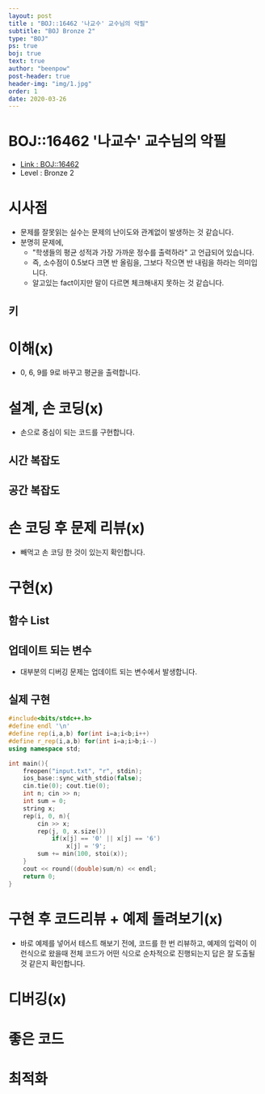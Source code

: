 ```yaml
---
layout: post
title : "BOJ::16462 '나교수' 교수님의 악필"
subtitle: "BOJ Bronze 2"
type: "BOJ"
ps: true
boj: true
text: true
author: "beenpow"
post-header: true
header-img: "img/1.jpg"
order: 1
date: 2020-03-26
---
```


# BOJ::16462 '나교수' 교수님의 악필
- [Link : BOJ::16462](https://www.acmicpc.net/problem/16462)
- Level : Bronze 2

# 시사점
- 문제를 잘못읽는 실수는 문제의 난이도와 관계없이 발생하는 것 같습니다.
- 분명히 문제에,
  - "학생들의 평균 성적과 가장 가까운 정수를 출력하라" 고 언급되어 있습니다.
  - 즉, 소수점이 0.5보다 크면 반 올림을, 그보다 작으면 반 내림을 하라는 의미입니다.
  - 알고있는 fact이지만 말이 다르면 체크해내지 못하는 것 같습니다.

## 키

# 이해(x)
- 0, 6, 9를 9로 바꾸고 평균을 출력합니다.

# 설계, 손 코딩(x)
- 손으로 중심이 되는 코드를 구현합니다.

## 시간 복잡도

## 공간 복잡도

# 손 코딩 후 문제 리뷰(x)
- 빼먹고 손 코딩 한 것이 있는지 확인합니다.

# 구현(x)

## 함수 List 

## 업데이트 되는 변수
- 대부분의 디버깅 문제는 업데이트 되는 변수에서 발생합니다.

## 실제 구현 

```cpp
#include<bits/stdc++.h>
#define endl '\n'
#define rep(i,a,b) for(int i=a;i<b;i++)
#define r_rep(i,a,b) for(int i=a;i>b;i--)
using namespace std;

int main(){
    freopen("input.txt", "r", stdin);
    ios_base::sync_with_stdio(false);
    cin.tie(0); cout.tie(0);
    int n; cin >> n;
    int sum = 0;
    string x;
    rep(i, 0, n){
        cin >> x;
        rep(j, 0, x.size())
            if(x[j] == '0' || x[j] == '6')
                x[j] = '9';
        sum += min(100, stoi(x));
    }
    cout << round((double)sum/n) << endl;
    return 0;
}
```

# 구현 후 코드리뷰 + 예제 돌려보기(x)
- 바로 예제를 넣어서 테스트 해보기 전에, 코드를 한 번 리뷰하고, 예제의 입력이 이런식으로 왔을때
  전체 코드가 어떤 식으로 순차적으로 진행되는지 답은 잘 도출될 것 같은지 확인합니다.

# 디버깅(x)

# 좋은 코드

# 최적화
